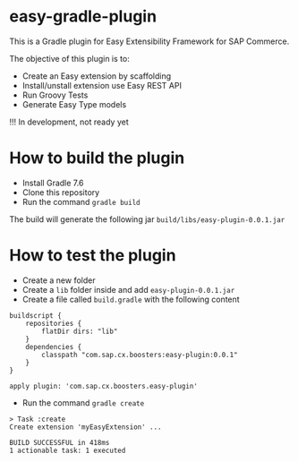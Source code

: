 # easy-gradle-plugin

This is a Gradle plugin for Easy Extensibility Framework for SAP Commerce.

The objective of this plugin is to:
- Create an Easy extension by scaffolding
- Install/unstall extension use Easy REST API
- Run Groovy Tests
- Generate Easy Type models

!!! In development, not ready yet

# How to build the plugin
- Install Gradle 7.6
- Clone this repository
- Run the command `gradle build`

The build will generate the following jar `build/libs/easy-plugin-0.0.1.jar`

# How to test the plugin
- Create a new folder
- Create a `lib` folder inside and add `easy-plugin-0.0.1.jar`
- Create a file called `build.gradle` with the following content
```
buildscript {
    repositories {
        flatDir dirs: "lib"
    }
    dependencies {
        classpath "com.sap.cx.boosters:easy-plugin:0.0.1"
    }
}

apply plugin: 'com.sap.cx.boosters.easy-plugin'
```
- Run the command `gradle create`

```
> Task :create
Create extension 'myEasyExtension' ...

BUILD SUCCESSFUL in 418ms
1 actionable task: 1 executed
```
